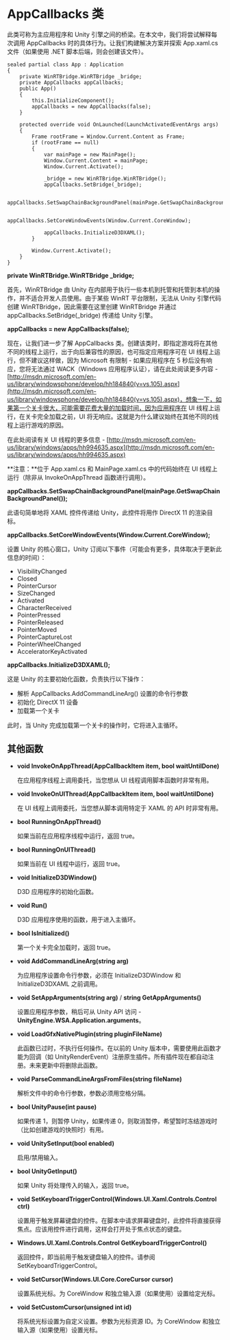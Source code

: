 AppCallbacks 类
==================


此类可称为主应用程序和 Unity 引擎之间的桥梁。在本文中，我们将尝试解释每次调用 AppCallbacks 时的具体行为。让我们构建解决方案并探索 App.xaml.cs 文件（如果使用 .NET 脚本后端，则会创建该文件）。

````
sealed partial class App : Application
{
	private WinRTBridge.WinRTBridge _bridge;
	private AppCallbacks appCallbacks;
	public App()
	{
		this.InitializeComponent();
		appCallbacks = new AppCallbacks(false);
	}

	protected override void OnLaunched(LaunchActivatedEventArgs args)
	{
		Frame rootFrame = Window.Current.Content as Frame;
		if (rootFrame == null)
		{
			var mainPage = new MainPage();
			Window.Current.Content = mainPage;
			Window.Current.Activate();

			_bridge = new WinRTBridge.WinRTBridge();
			appCallbacks.SetBridge(_bridge);

			appCallbacks.SetSwapChainBackgroundPanel(mainPage.GetSwapChainBackgroundPanel());

			appCallbacks.SetCoreWindowEvents(Window.Current.CoreWindow);

			appCallbacks.InitializeD3DXAML();
		}

		Window.Current.Activate();
	}
}
````

**private WinRTBridge.WinRTBridge \_bridge;**

首先，WinRTBridge 由 Unity 在内部用于执行一些本机到托管和托管到本机的操作，并不适合开发人员使用。由于某些 WinRT 平台限制，无法从 Unity 引擎代码创建 WinRTBridge，因此需要在这里创建 WinRTBridge 并通过 appCallbacks.SetBridge(_bridge) 传递给 Unity 引擎。

**appCallbacks = new AppCallbacks(false);**

现在，让我们进一步了解 AppCallbacks 类。创建该类时，即指定游戏将在其他不同的线程上运行，出于向后兼容性的原因，也可指定应用程序可在 UI 线程上运行，但不建议这样做，因为 Microsoft 有限制 - 如果应用程序在 5 秒后没有响应，您将无法通过 WACK（Windows 应用程序认证），请在此处阅读更多内容 - [http://msdn.microsoft.com/en-us/library/windowsphone/develop/hh184840(v=vs.105).aspx](http://msdn.microsoft.com/en-us/library/windowsphone/develop/hh184840(v=vs.105).aspx)，想象一下，如果第一个关卡很大，可能需要花费大量的加载时间，因为应用程序在 UI 线程上运行，在关卡完全加载之前，UI 将无响应。这就是为什么建议始终在其他不同的线程上运行游戏的原因。

在此处阅读有关 UI 线程的更多信息 - [http://msdn.microsoft.com/en-us/library/windows/apps/hh994635.aspx](http://msdn.microsoft.com/en-us/library/windows/apps/hh994635.aspx)

**注意：**位于 App.xaml.cs 和 MainPage.xaml.cs 中的代码始终在 UI 线程上运行（除非从 InvokeOnAppThread 函数进行调用）。

**appCallbacks.SetSwapChainBackgroundPanel(mainPage.GetSwapChainBackgroundPanel());**

此语句简单地将 XAML 控件传递给 Unity，此控件将用作 DirectX 11 的渲染目标。

**appCallbacks.SetCoreWindowEvents(Window.Current.CoreWindow);**

设置 Unity 的核心窗口，Unity 订阅以下事件（可能会有更多，具体取决于更新此信息的时间）：

* VisibilityChanged
* Closed
* PointerCursor
* SizeChanged
* Activated
* CharacterReceived
* PointerPressed
* PointerReleased
* PointerMoved
* PointerCaptureLost
* PointerWheelChanged
* AcceleratorKeyActivated

**appCallbacks.InitializeD3DXAML();**

这是 Unity 的主要初始化函数，负责执行以下操作：

* 解析 AppCallbacks.AddCommandLineArg() 设置的命令行参数
* 初始化 DirectX 11 设备
* 加载第一个关卡

此时，当 Unity 完成加载第一个关卡的操作时，它将进入主循环。

其他函数
-----

* **void InvokeOnAppThread(AppCallbackItem item, bool waitUntilDone)**

  在应用程序线程上调用委托，当您想从 UI 线程调用脚本函数时非常有用。

* **void InvokeOnUIThread(AppCallbackItem item, bool waitUntilDone)**

  在 UI 线程上调用委托，当您想从脚本调用特定于 XAML 的 API 时非常有用。

* **bool RunningOnAppThread()**
  
  如果当前在应用程序线程中运行，返回 true。

* **bool RunningOnUIThread()**
  
  如果当前在 UI 线程中运行，返回 true。

* **void InitializeD3DWindow()**
  
  D3D 应用程序的初始化函数。

* **void Run()**
  
  D3D 应用程序使用的函数，用于进入主循环。

* **bool IsInitialized()**

  第一个关卡完全加载时，返回 true。

* **void AddCommandLineArg(string arg)**

  为应用程序设置命令行参数，必须在 InitializeD3DWindow 和 InitializeD3DXAML 之前调用。

* **void SetAppArguments(string arg)** / **string GetAppArguments()**

  设置应用程序参数，稍后可从 Unity API 访问 - **UnityEngine.WSA.Application.arguments**。

* **void LoadGfxNativePlugin(string pluginFileName)**

  此函数已过时，不执行任何操作。在以前的 Unity 版本中，需要使用此函数才能为回调（如 UnityRenderEvent）注册原生插件。所有插件现在都自动注册。未来更新中将删除此函数。


* **void ParseCommandLineArgsFromFiles(string fileName)**
  
  解析文件中的命令行参数，参数必须用空格分隔。

* **bool UnityPause(int pause)**

  如果传递 1，则暂停 Unity，如果传递 0，则取消暂停，希望暂时冻结游戏时（比如创建游戏的快照时）有用。

* **void UnitySetInput(bool enabled)**
  
  启用/禁用输入。

* **bool UnityGetInput()**
  
  如果 Unity 将处理传入的输入，返回 true。

* **void SetKeyboardTriggerControl(Windows.UI.Xaml.Controls.Control ctrl)**

  设置用于触发屏幕键盘的控件。在脚本中请求屏幕键盘时，此控件将直接获得焦点。应该用控件进行调用，这样会打开处于焦点状态的键盘。

* **Windows.UI.Xaml.Controls.Control GetKeyboardTriggerControl()**

  返回控件，即当前用于触发键盘输入的控件。请参阅 SetKeyboardTriggerControl。

* **void SetCursor(Windows.UI.Core.CoreCursor cursor)**

  设置系统光标。为 CoreWindow 和独立输入源（如果使用）设置给定光标。

* **void SetCustomCursor(unsigned int id)**

  将系统光标设置为自定义设置。参数为光标资源 ID。为 CoreWindow 和独立输入源（如果使用）设置光标。
